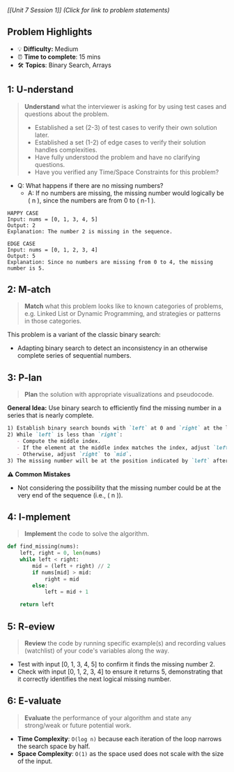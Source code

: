 *[[Unit 7 Session 1]] (Click for link to problem statements)*

## Problem Highlights

* 💡 **Difficulty:** Medium
* ⏰ **Time to complete**: 15 mins
* 🛠️ **Topics**: Binary Search, Arrays
    
## 1: U-nderstand
 
> **Understand** what the interviewer is asking for by using test cases and questions about the problem.
> - Established a set (2-3) of test cases to verify their own solution later.
> - Established a set (1-2) of edge cases to verify their solution handles complexities.
> - Have fully understood the problem and have no clarifying questions.
> - Have you verified any Time/Space Constraints for this problem?

- Q: What happens if there are no missing numbers?
  - A: If no numbers are missing, the missing number would logically be \( n \), since the numbers are from 0 to \( n-1 \).

```
HAPPY CASE
Input: nums = [0, 1, 3, 4, 5]
Output: 2
Explanation: The number 2 is missing in the sequence.

EDGE CASE
Input: nums = [0, 1, 2, 3, 4]
Output: 5
Explanation: Since no numbers are missing from 0 to 4, the missing number is 5.
```
    
## 2: M-atch

> **Match** what this problem looks like to known categories of problems, e.g. Linked List or Dynamic Programming, and strategies or patterns in those categories.

This problem is a variant of the classic binary search:

- Adapting binary search to detect an inconsistency in an otherwise complete series of sequential numbers.

## 3: P-lan

> **Plan** the solution with appropriate visualizations and pseudocode.

**General Idea:** Use binary search to efficiently find the missing number in a series that is nearly complete.

```markdown
1) Establish binary search bounds with `left` at 0 and `right` at the last index of the array.
2) While `left` is less than `right`:
   - Compute the middle index.
   - If the element at the middle index matches the index, adjust `left` to `mid + 1`.
   - Otherwise, adjust `right` to `mid`.
3) The missing number will be at the position indicated by `left` after the loop completes.
```

**⚠️ Common Mistakes**

- Not considering the possibility that the missing number could be at the very end of the sequence (i.e., \( n \)).

## 4: I-mplement

> **Implement** the code to solve the algorithm.

```python
def find_missing(nums):
    left, right = 0, len(nums)
    while left < right:
        mid = (left + right) // 2
        if nums[mid] > mid:
            right = mid
        else:
            left = mid + 1

    return left
```

## 5: R-eview

> **Review** the code by running specific example(s) and recording values (watchlist) of your code's variables along the way.

- Test with input [0, 1, 3, 4, 5] to confirm it finds the missing number 2.
- Check with input [0, 1, 2, 3, 4] to ensure it returns 5, demonstrating that it correctly identifies the next logical missing number.

## 6: E-valuate

> **Evaluate** the performance of your algorithm and state any strong/weak or future potential work.

* **Time Complexity**: `O(log n)` because each iteration of the loop narrows the search space by half.
* **Space Complexity**: `O(1)` as the space used does not scale with the size of the input.
